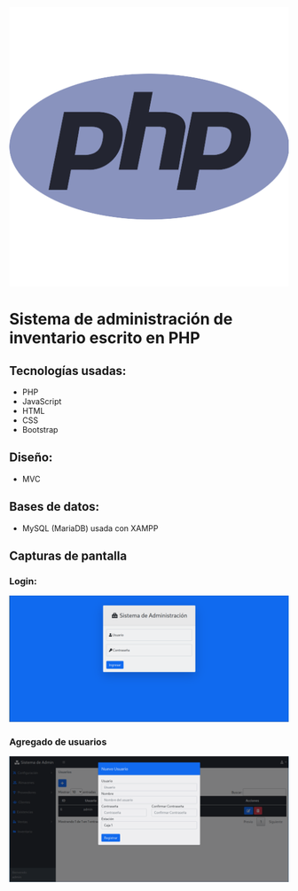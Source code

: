 <p align="center"><img src="static/php.png"></p>

<h1>Sistema de administración de inventario escrito en PHP</h1>

<h2>Tecnologías usadas:</h2>

<ul>
<li> PHP </li>
<li> JavaScript </li>
<li> HTML </li>
<li> CSS </li>
<li> Bootstrap </li>
</ul>

<h2>Diseño:</h2>

<ul>
<li>MVC</li>
</ul>

<h2>Bases de datos:</h2>
<ul>
<li>MySQL (MariaDB) usada con XAMPP</li>
</ul>

<h2>Capturas de pantalla</h2>

<h3>Login:</h3>
<p align="center"><img src="static/login.png"></p>

<h3> Agregado de usuarios </h3>
<p align="center"><img src="static/user.png"></p>